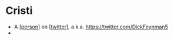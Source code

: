 # Cristi
- A [[person]] on [[twitter]], a.k.a. https://twitter.com/DickFeynman5
- 

[//begin]: # "Autogenerated link references for markdown compatibility"
[person]: person "Person"
[twitter]: twitter "Twitter"
[//end]: # "Autogenerated link references"